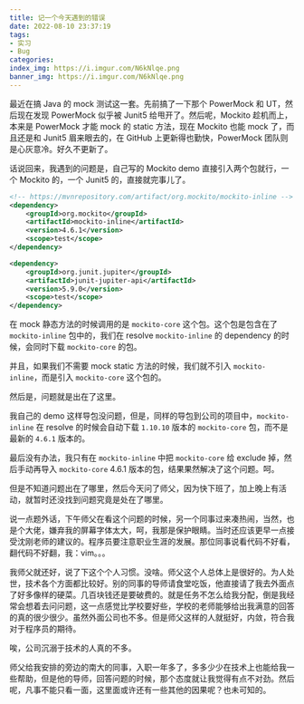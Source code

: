 ```yaml
---
title: 记一个今天遇到的错误
date: 2022-08-10 23:37:19
tags:
- 实习
- Bug
categories:
index_img: https://i.imgur.com/N6kNlqe.png
banner_img: https://i.imgur.com/N6kNlqe.png
---
```


最近在搞 Java 的 mock 测试这一套。先前搞了一下那个 PowerMock 和 UT，然后现在发现 PowerMock 似乎被 Junit5 给甩开了。然后呢，Mockito 趁机而上，本来是 PowerMock 才能 mock 的 static 方法，现在 Mockito 也能 mock 了，而且还是和 Junit5 眉来眼去的，在 GitHub 上更新得也勤快，PowerMock 团队则是心灰意冷。好久不更新了。

话说回来，我遇到的问题是，自己写的 Mockito demo 直接引入两个包就行，一个 Mockito 的，一个 Junit5 的，直接就完事儿了。

```xml
<!-- https://mvnrepository.com/artifact/org.mockito/mockito-inline -->
<dependency>
    <groupId>org.mockito</groupId>
    <artifactId>mockito-inline</artifactId>
    <version>4.6.1</version>
    <scope>test</scope>
</dependency>

<dependency>
    <groupId>org.junit.jupiter</groupId>
    <artifactId>junit-jupiter-api</artifactId>
    <version>5.9.0</version>
    <scope>test</scope>
</dependency>
```

在 mock 静态方法的时候调用的是 `mockito-core` 这个包。这个包是包含在了 `mockito-inline` 包中的，我们在 resolve `mockito-inline` 的 dependency 的时候，会同时下载 `mockito-core` 的包。

并且，如果我们不需要 mock static 方法的时候，我们就不引入 `mockito-inline`，而是引入 `mockito-core` 这个包的。

然后是，问题就是出在了这里。

我自己的 demo 这样导包没问题，但是，同样的导包到公司的项目中，`mockito-inline` 在 resolve 的时候会自动下载 `1.10.10` 版本的 `mockito-core` 包，而不是最新的 `4.6.1` 版本的。

最后没有办法，我只有在 `mockito-inline` 中把 `mockito-core` 给 exclude 掉，然后手动再导入 `mockito-core` 4.6.1 版本的包，结果果然解决了这个问题。呵。

但是不知道问题出在了哪里，然后今天问了师父，因为快下班了，加上晚上有活动，就暂时还没找到问题究竟是处在了哪里。

说一点题外话，下午师父在看这个问题的时候，另一个同事过来凑热闹，当然，也是个大佬，嫌弃我的屏幕字体太大，呵，我那是保护眼睛。当时还应该更早一点接受沈刚老师的建议的。程序员要注意职业生涯的发展。那位同事说看代码不好看，翻代码不好翻，我：vim。。。

我师父就还好，说了下这个个人习惯。没啥。师父这个人总体上是很好的。为人处世，技术各个方面都比较好。别的同事的导师请食堂吃饭，他直接请了我去外面点了好多像样的硬菜。几百块钱还是要破费的。就是任务不怎么给我分配，倒是我经常会想着去问问题，这一点感觉比学校要好些，学校的老师能够给出我满意的回答的真的很少很少。虽然外面公司也不多。但是师父这样的人就挺好，内敛，符合我对于程序员的期待。

唉，公司沉溺于技术的人真的不多。

师父给我安排的旁边的南大的同事，入职一年多了，多多少少在技术上也能给我一些帮助，但是他的导师，回答问题的时候，那个态度就让我觉得有点不对劲。然后呢，凡事不能只看一面，这里面或许还有一些其他的因果呢？也未可知的。
